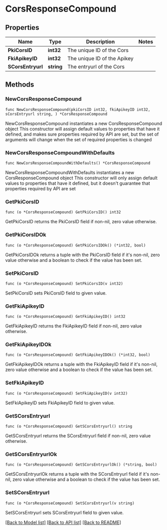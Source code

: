 # CorsResponseCompound

## Properties

Name | Type | Description | Notes
------------ | ------------- | ------------- | -------------
**PkiCorsID** | **int32** | The unique ID of the Cors | 
**FkiApikeyID** | **int32** | The unique ID of the Apikey | 
**SCorsEntryurl** | **string** | The entryurl of the Cors | 

## Methods

### NewCorsResponseCompound

`func NewCorsResponseCompound(pkiCorsID int32, fkiApikeyID int32, sCorsEntryurl string, ) *CorsResponseCompound`

NewCorsResponseCompound instantiates a new CorsResponseCompound object
This constructor will assign default values to properties that have it defined,
and makes sure properties required by API are set, but the set of arguments
will change when the set of required properties is changed

### NewCorsResponseCompoundWithDefaults

`func NewCorsResponseCompoundWithDefaults() *CorsResponseCompound`

NewCorsResponseCompoundWithDefaults instantiates a new CorsResponseCompound object
This constructor will only assign default values to properties that have it defined,
but it doesn't guarantee that properties required by API are set

### GetPkiCorsID

`func (o *CorsResponseCompound) GetPkiCorsID() int32`

GetPkiCorsID returns the PkiCorsID field if non-nil, zero value otherwise.

### GetPkiCorsIDOk

`func (o *CorsResponseCompound) GetPkiCorsIDOk() (*int32, bool)`

GetPkiCorsIDOk returns a tuple with the PkiCorsID field if it's non-nil, zero value otherwise
and a boolean to check if the value has been set.

### SetPkiCorsID

`func (o *CorsResponseCompound) SetPkiCorsID(v int32)`

SetPkiCorsID sets PkiCorsID field to given value.


### GetFkiApikeyID

`func (o *CorsResponseCompound) GetFkiApikeyID() int32`

GetFkiApikeyID returns the FkiApikeyID field if non-nil, zero value otherwise.

### GetFkiApikeyIDOk

`func (o *CorsResponseCompound) GetFkiApikeyIDOk() (*int32, bool)`

GetFkiApikeyIDOk returns a tuple with the FkiApikeyID field if it's non-nil, zero value otherwise
and a boolean to check if the value has been set.

### SetFkiApikeyID

`func (o *CorsResponseCompound) SetFkiApikeyID(v int32)`

SetFkiApikeyID sets FkiApikeyID field to given value.


### GetSCorsEntryurl

`func (o *CorsResponseCompound) GetSCorsEntryurl() string`

GetSCorsEntryurl returns the SCorsEntryurl field if non-nil, zero value otherwise.

### GetSCorsEntryurlOk

`func (o *CorsResponseCompound) GetSCorsEntryurlOk() (*string, bool)`

GetSCorsEntryurlOk returns a tuple with the SCorsEntryurl field if it's non-nil, zero value otherwise
and a boolean to check if the value has been set.

### SetSCorsEntryurl

`func (o *CorsResponseCompound) SetSCorsEntryurl(v string)`

SetSCorsEntryurl sets SCorsEntryurl field to given value.



[[Back to Model list]](../README.md#documentation-for-models) [[Back to API list]](../README.md#documentation-for-api-endpoints) [[Back to README]](../README.md)


